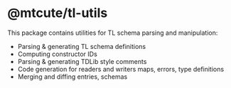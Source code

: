 # @mtcute/tl-utils

This package contains utilities for TL schema parsing and manipulation:
  - Parsing & generating TL schema definitions
  - Computing constructor IDs
  - Parsing & generating TDLib style comments
  - Code generation for readers and writers maps, errors, type definitions
  - Merging and diffing entries, schemas
